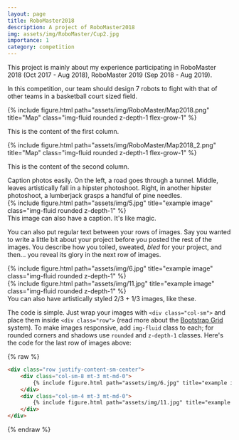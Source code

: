 ```yaml
---
layout: page
title: RoboMaster2018
description: A project of RoboMaster2018
img: assets/img/RoboMaster/Cup2.jpg
importance: 1
category: competition
---
```


This project is mainly about my experience participating in RoboMaster 2018 (Oct 2017 - Aug 2018), RoboMaster 2019 (Sep 2018 - Aug 2019).

In this competition, our team should design 7 robots to fight with that of other teams in a basketball court sized field.

<!-- <style>
  .row .col-sm img {
    min-height: 250px;
  }
</style> -->

<style>
.equal-height .card {
  display: flex;
  flex-direction: column;
}
</style>

<div class="row equal-height">
  <div class="col-lg-8">
    <div class="card h-100">
      {% include figure.html path="assets/img/RoboMaster/Map2018.png" title="Map" class="img-fluid rounded z-depth-1 flex-grow-1" %}
      <div class="card-body">
        <p>This is the content of the first column.</p>
      </div>
    </div>
  </div>
  <div class="col-lg-4">
    <div class="card h-100">
      {% include figure.html path="assets/img/RoboMaster/Map2018_2.png" title="Map" class="img-fluid rounded z-depth-1 flex-grow-1" %}
      <div class="card-body">
        <p>This is the content of the second column.</p>
      </div>
    </div>
  </div>
</div>


<!-- <div class="row">
    <div class="col-sm mt-3 mt-md-0">
        {% include figure.html path="assets/img/RoboMaster/Map2018.png" height="200px" title="Map" class="img-fluid rounded z-depth-1" %}
    </div>
    <div class="col-sm mt-3 mt-md-0">
        {% include figure.html path="assets/img/RoboMaster/Map2018_2.png" height="200px" title="Map" class="img-fluid rounded z-depth-1" %}
    </div>
</div> -->
<div class="caption">
    Caption photos easily. On the left, a road goes through a tunnel. Middle, leaves artistically fall in a hipster photoshoot. Right, in another hipster photoshoot, a lumberjack grasps a handful of pine needles.
</div>
<div class="row">
    <div class="col-sm mt-3 mt-md-0">
        {% include figure.html path="assets/img/5.jpg" title="example image" class="img-fluid rounded z-depth-1" %}
    </div>
</div>
<div class="caption">
    This image can also have a caption. It's like magic.
</div>

You can also put regular text between your rows of images.
Say you wanted to write a little bit about your project before you posted the rest of the images.
You describe how you toiled, sweated, *bled* for your project, and then... you reveal its glory in the next row of images.


<div class="row justify-content-sm-center">
    <div class="col-sm-8 mt-3 mt-md-0">
        {% include figure.html path="assets/img/6.jpg" title="example image" class="img-fluid rounded z-depth-1" %}
    </div>
    <div class="col-sm-4 mt-3 mt-md-0">
        {% include figure.html path="assets/img/11.jpg" title="example image" class="img-fluid rounded z-depth-1" %}
    </div>
</div>
<div class="caption">
    You can also have artistically styled 2/3 + 1/3 images, like these.
</div>


The code is simple.
Just wrap your images with `<div class="col-sm">` and place them inside `<div class="row">` (read more about the <a href="https://getbootstrap.com/docs/4.4/layout/grid/">Bootstrap Grid</a> system).
To make images responsive, add `img-fluid` class to each; for rounded corners and shadows use `rounded` and `z-depth-1` classes.
Here's the code for the last row of images above:

{% raw %}
```html
<div class="row justify-content-sm-center">
    <div class="col-sm-8 mt-3 mt-md-0">
        {% include figure.html path="assets/img/6.jpg" title="example image" class="img-fluid rounded z-depth-1" %}
    </div>
    <div class="col-sm-4 mt-3 mt-md-0">
        {% include figure.html path="assets/img/11.jpg" title="example image" class="img-fluid rounded z-depth-1" %}
    </div>
</div>
```
{% endraw %}
